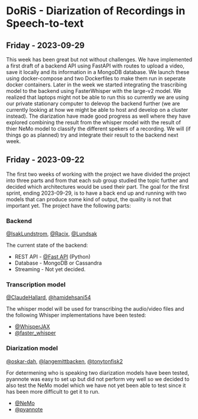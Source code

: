 # DoRiS - Diarization of Recordings in Speech-to-text

## Friday - 2023-09-29
This week has been great but not without challenges. We have implemented a first draft of a backend API using FastAPI with routes to upload a video, save it locally and its information in a MongoDB database. We launch these using docker-compose and two Dockerfiles to make them run in seperate docker containers. Later in the week we started integrating the trascribing model to the backend using FasterWhisper with the large-v2 model. We realized that laptops might not be able to run this so currently we are using our private stationary computer to delevop the backend further (we are currently looking at how we might be able to host and develop on a cluster instead). The diarization have made good progress as well where they have explored combining the result from the whisper model with the result of thier NeMo model to classify the different spekers of a recording. We will (if things go as planned) try and integrate their result to the backend next week.

## Friday - 2023-09-22
The first two weeks of working with the project we have divided the project into three parts and from that each sub group studied the topic further and decided which architectures would be used their part. The goal for the first sprint, ending 2023-09-29, is to have a back end up and running with two models that can produce some kind of output, the quality is not that important yet. The project have the following parts:

### Backend
[@IsakLundstrom](https://github.com/IsakLundstrom), [@Racix](https://www.github.com/Racix), [@Lundsak](https://github.com/Lundsak)

The current state of the backend: 
* REST API - [@Fast API](https://fastapi.tiangolo.com/) (Python)
* Database - MongoDB or Cassandra
* Streaming - Not yet decided.
  
### Transcription model
[@ClaudeHallard](https://github.com/ClaudeHallard), [@hamidehsani54](https://github.com/hamidehsani54)

The whisper model will be used for transcribing the audio/video files and the following Whisper implementations have been tested:
* [@WhisperJAX](https://github.com/sanchit-gandhi/whisper-jax)
* [@faster_whisper](https://github.com/guillaumekln/faster-whisper)
  
### Diarization model
[@oskar-dah](https://github.com/oskar-dah), [@langemittbacken](https://github.com/langemittbacken), [@tonytonfisk2](https://github.com/tonytonfisk2)

For determening who is speaking two diarization models have been tested, pyannote was easy to set up but did not perform vey well so we decided to also test the NeMo model which we have not yet been able to test since it has been more difficult to get it to run. 
* [@NeMo](https://docs.nvidia.com/deeplearning/nemo/user-guide/docs/en/stable/asr/speaker_diarization/intro.html)
* [@pyannote](https://github.com/pyannote/pyannote-audio)

